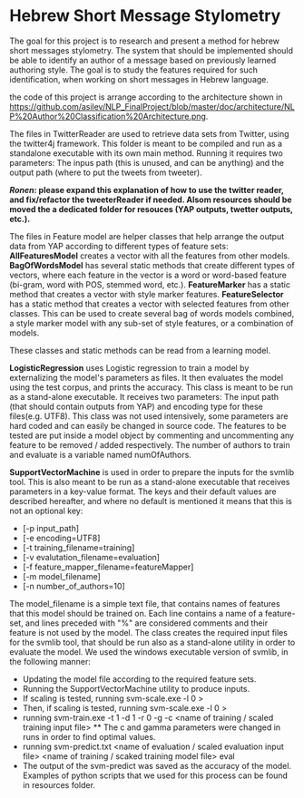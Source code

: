 # Hebrew Short Message Stylometry
The goal for this project is to research and present a method for hebrew short messages stylometry.
The system that should be implemented should be able to identify an author of a message based on previously learned authoring style.
The goal is to study the features required for such identification, when working on short messages in Hebrew language.

the code of this project is arrange according to the architecture shown in https://github.com/asilev/NLP_FinalProject/blob/master/doc/architecture/NLP%20Author%20Classification%20Architecture.png.

The files in TwitterReader are used to retrieve data sets from Twitter, using the twitter4j framework.
This folder is meant to be compiled and run as a standalone executable with its own main method.
Running it requires two parameters: The inpus path (this is unused, and can be anything) and the output path (where to put the tweets from tweeter).

**_Ronen_: please expand this explanation of how to use the twitter reader, and fix/refactor the tweeterReader if needed.
Alsom resources should be moved the a dedicated folder for resouces (YAP outputs, twetter outputs, etc.).**

The files in Feature model are helper classes that help arrange the output data from YAP according to different types of feature sets:
**AllFeaturesModel** creates a vector with all the features from other models.
**BagOfWordsModel** has several static methods that create different types of vectors, where each feature in the vector is a word or word-based feature (bi-gram, word with POS, stemmed word, etc.).
**FeatureMarker** has a static method that creates a vector with style marker features.
**FeatureSelector** has a static method that creates a vector with selected features from other classes. This can be used to create several bag of words models combined, a style marker model with any sub-set of style features, or a combination of models.

These classes and static methods can be read from a learning model.

**LogisticRegression** uses Logistic regression to train a model by externalizing the model's parameters as files.
It then evaluates the model using the test corpus, and prints the accuracy.
This class is meant to be run as a stand-alone executable. It receives two parameters: The input path (that should contain outputs from YAP) and encoding type for these files(e.g. UTF8).
This class was not used intensively, some parameters are hard coded and can easily be changed in source code.
The features to be tested are put inside a model object by commenting and uncommenting any feature to be removed / added respectively.
The number of authors to train and evaluate is a variable named numOfAuthors.

**SupportVectorMachine** is used in order to prepare the inputs for the svmlib tool. This is also meant to be run as a stand-alone executable that receives parameters in a key-value format.
The keys and their default values are described hereafter, and where no default is mentioned it means that this is not an optional key:
* [-p input_path] 
* [-e encoding=UTF8] 
* [-t training_filename=training] 
* [-v evalutation_filename=evaluation] 
* [-f feature_mapper_filename=featureMapper] 
* [-m model_filename] 
* [-n number_of_authors=10]

The model_filename is a simple text file, that contains names of features that this model should be trained on.
Each line contains a name of a feature-set, and lines preceded with "%" are considered comments and their feature is not used by the model. The class creates the required input files for the svmlib tool, that should be run also as a stand-alone utility in order to evaluate the model.
We used the windows executable version of svmlib, in the following manner:
* Updating the model file according to the required feature sets.
* Running the SupportVectorMachine utility to produce inputs.
* If scaling is tested, running svm-scale.exe -l 0 <name of training input file> > <name of desired scaled training input file>
* Then, if scaling is tested, running svm-scale.exe -l 0 <name of evaluation input file> > <name of desired scaled evaluation input file>
* running svm-train.exe -t 1 -d 1 -r 0 -g <gamma parameter> -c <c parameter> <name of training / scaled training input file>
** The c and gamma parameters were changed in runs in order to find optimal values.
* running svm-predict.txt <name of evaluation / scaled evaluation input file> <name of training / scaked training model file> eval
* The output of the svm-predict was saved as the accuracy of the model.
Examples of python scripts that we used for this process can be found in resources folder.

